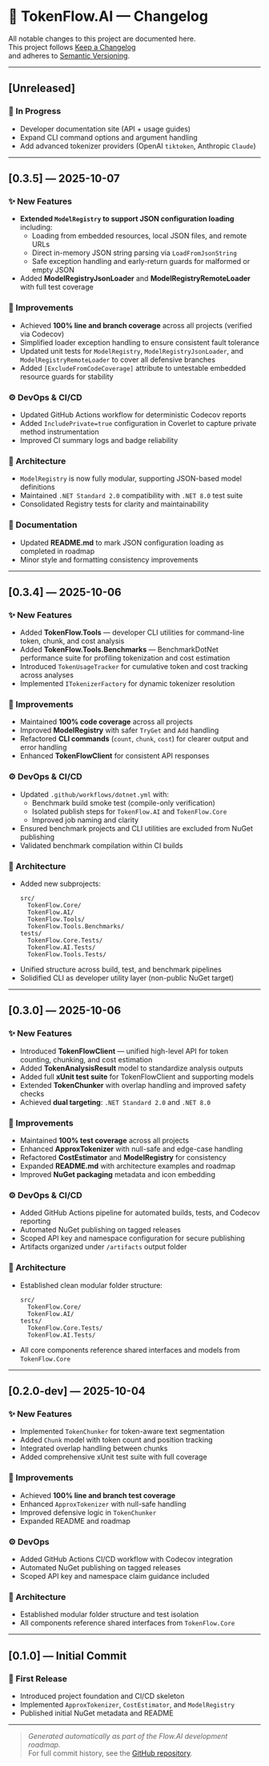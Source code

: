 # 📜 TokenFlow.AI — Changelog

All notable changes to this project are documented here.  
This project follows [Keep a Changelog](https://keepachangelog.com/en/1.0.0/)  
and adheres to [Semantic Versioning](https://semver.org/).

---

## [Unreleased]
### 🚧 In Progress
- Developer documentation site (API + usage guides)
- Expand CLI command options and argument handling
- Add advanced tokenizer providers (OpenAI `tiktoken`, Anthropic `Claude`)

---

## [0.3.5] — 2025-10-07
### ✨ New Features
- **Extended `ModelRegistry` to support JSON configuration loading** including:
  - Loading from embedded resources, local JSON files, and remote URLs
  - Direct in-memory JSON string parsing via `LoadFromJsonString`
  - Safe exception handling and early-return guards for malformed or empty JSON
- Added **ModelRegistryJsonLoader** and **ModelRegistryRemoteLoader** with full test coverage

### 🧹 Improvements
- Achieved **100% line and branch coverage** across all projects (verified via Codecov)
- Simplified loader exception handling to ensure consistent fault tolerance
- Updated unit tests for `ModelRegistry`, `ModelRegistryJsonLoader`, and `ModelRegistryRemoteLoader` to cover all defensive branches
- Added `[ExcludeFromCodeCoverage]` attribute to untestable embedded resource guards for stability

### ⚙️ DevOps & CI/CD
- Updated GitHub Actions workflow for deterministic Codecov reports
- Added `IncludePrivate=true` configuration in Coverlet to capture private method instrumentation
- Improved CI summary logs and badge reliability

### 🧱 Architecture
- `ModelRegistry` is now fully modular, supporting JSON-based model definitions
- Maintained `.NET Standard 2.0` compatibility with `.NET 8.0` test suite
- Consolidated Registry tests for clarity and maintainability

### 🧾 Documentation
- Updated **README.md** to mark JSON configuration loading as completed in roadmap
- Minor style and formatting consistency improvements

---

## [0.3.4] — 2025-10-06
### ✨ New Features
- Added **TokenFlow.Tools** — developer CLI utilities for command-line token, chunk, and cost analysis  
- Added **TokenFlow.Tools.Benchmarks** — BenchmarkDotNet performance suite for profiling tokenization and cost estimation  
- Introduced `TokenUsageTracker` for cumulative token and cost tracking across analyses  
- Implemented `ITokenizerFactory` for dynamic tokenizer resolution  

### 🧹 Improvements
- Maintained **100% code coverage** across all projects  
- Improved **ModelRegistry** with safer `TryGet` and `Add` handling  
- Refactored **CLI commands** (`count`, `chunk`, `cost`) for clearer output and error handling  
- Enhanced **TokenFlowClient** for consistent API responses  

### ⚙️ DevOps & CI/CD
- Updated `.github/workflows/dotnet.yml` with:
  - Benchmark build smoke test (compile-only verification)
  - Isolated publish steps for `TokenFlow.AI` and `TokenFlow.Core`
  - Improved job naming and clarity
- Ensured benchmark projects and CLI utilities are excluded from NuGet publishing  
- Validated benchmark compilation within CI builds  

### 🧱 Architecture
- Added new subprojects:  
  ```
  src/
    TokenFlow.Core/
    TokenFlow.AI/
    TokenFlow.Tools/
    TokenFlow.Tools.Benchmarks/
  tests/
    TokenFlow.Core.Tests/
    TokenFlow.AI.Tests/
    TokenFlow.Tools.Tests/
  ```
- Unified structure across build, test, and benchmark pipelines  
- Solidified CLI as developer utility layer (non-public NuGet target)

---

## [0.3.0] — 2025-10-06
### ✨ New Features
- Introduced **TokenFlowClient** — unified high-level API for token counting, chunking, and cost estimation
- Added **TokenAnalysisResult** model to standardize analysis outputs
- Added full **xUnit test suite** for TokenFlowClient and supporting models
- Extended **TokenChunker** with overlap handling and improved safety checks
- Achieved **dual targeting**: `.NET Standard 2.0` and `.NET 8.0`

### 🧹 Improvements
- Maintained **100% test coverage** across all projects
- Enhanced **ApproxTokenizer** with null-safe and edge-case handling
- Refactored **CostEstimator** and **ModelRegistry** for consistency
- Expanded **README.md** with architecture examples and roadmap
- Improved **NuGet packaging** metadata and icon embedding

### ⚙️ DevOps & CI/CD
- Added GitHub Actions pipeline for automated builds, tests, and Codecov reporting
- Automated NuGet publishing on tagged releases
- Scoped API key and namespace configuration for secure publishing
- Artifacts organized under `/artifacts` output folder

### 🧱 Architecture
- Established clean modular folder structure:
  ```
  src/
    TokenFlow.Core/
    TokenFlow.AI/
  tests/
    TokenFlow.Core.Tests/
    TokenFlow.AI.Tests/
  ```
- All core components reference shared interfaces and models from `TokenFlow.Core`

---

## [0.2.0-dev] — 2025-10-04
### ✨ New Features
- Implemented `TokenChunker` for token-aware text segmentation
- Added `Chunk` model with token count and position tracking
- Integrated overlap handling between chunks
- Added comprehensive xUnit test suite with full coverage

### 🧹 Improvements
- Achieved **100% line and branch test coverage**
- Enhanced `ApproxTokenizer` with null-safe handling
- Improved defensive logic in `TokenChunker`
- Expanded README and roadmap

### ⚙️ DevOps
- Added GitHub Actions CI/CD workflow with Codecov integration
- Automated NuGet publishing on tagged releases
- Scoped API key and namespace claim guidance included

### 🧱 Architecture
- Established modular folder structure and test isolation
- All components reference shared interfaces from `TokenFlow.Core`

---

## [0.1.0] — Initial Commit
### 🎉 First Release
- Introduced project foundation and CI/CD skeleton
- Implemented `ApproxTokenizer`, `CostEstimator`, and `ModelRegistry`
- Published initial NuGet metadata and README

---

> _Generated automatically as part of the Flow.AI development roadmap._  
> For full commit history, see the [GitHub repository](https://github.com/AndrewClements84/TokenFlow.AI/commits/master).
